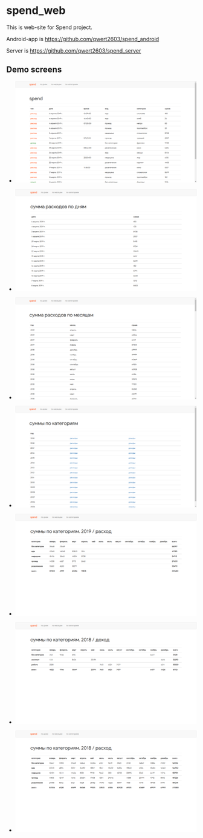 # spend_web

This is web-site for Spend project.

Android-app is https://github.com/qwert2603/spend_android

Server is https://github.com/qwert2603/spend_server


## Demo screens

- ![](https://github.com/qwert2603/spend_web/blob/master/art/%D0%A1%D0%BD%D0%B8%D0%BC%D0%BE%D0%BA%20%D1%8D%D0%BA%D1%80%D0%B0%D0%BD%D0%B0%20%D0%BE%D1%82%202019-04-05%2013-20-46.png)

- ![](https://github.com/qwert2603/spend_web/blob/master/art/%D0%A1%D0%BD%D0%B8%D0%BC%D0%BE%D0%BA%20%D1%8D%D0%BA%D1%80%D0%B0%D0%BD%D0%B0%20%D0%BE%D1%82%202019-04-05%2013-20-50.png)

- ![](https://github.com/qwert2603/spend_web/blob/master/art/%D0%A1%D0%BD%D0%B8%D0%BC%D0%BE%D0%BA%20%D1%8D%D0%BA%D1%80%D0%B0%D0%BD%D0%B0%20%D0%BE%D1%82%202019-04-05%2013-29-46.png)

- ![](https://github.com/qwert2603/spend_web/blob/master/art/%D0%A1%D0%BD%D0%B8%D0%BC%D0%BE%D0%BA%20%D1%8D%D0%BA%D1%80%D0%B0%D0%BD%D0%B0%20%D0%BE%D1%82%202019-04-05%2013-21-08.png)

- ![](https://github.com/qwert2603/spend_web/blob/master/art/%D0%A1%D0%BD%D0%B8%D0%BC%D0%BE%D0%BA%20%D1%8D%D0%BA%D1%80%D0%B0%D0%BD%D0%B0%20%D0%BE%D1%82%202019-04-05%2013-21-11.png)

- ![](https://github.com/qwert2603/spend_web/blob/master/art/%D0%A1%D0%BD%D0%B8%D0%BC%D0%BE%D0%BA%20%D1%8D%D0%BA%D1%80%D0%B0%D0%BD%D0%B0%20%D0%BE%D1%82%202019-04-05%2013-21-18.png)

- ![](https://github.com/qwert2603/spend_web/blob/master/art/%D0%A1%D0%BD%D0%B8%D0%BC%D0%BE%D0%BA%20%D1%8D%D0%BA%D1%80%D0%B0%D0%BD%D0%B0%20%D0%BE%D1%82%202019-04-05%2013-21-24.png)

